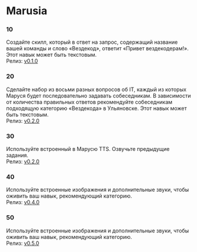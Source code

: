 # Marusia

### 10
Создайте скилл, который в ответ на запрос, содержащий название вашей команды и слово «Вездекод», ответит «Привет вездекодерам!». Этот навык может быть текстовым.  
Релиз: [v0.1.0](https://github.com/Not-cottage-cheese-but-cottage-cheese/Marusia/releases/tag/v0.1.0)  

### 20
Сделайте набор из восьми разных вопросов об IT, каждый из которых Маруся будет последовательно задавать собеседникам. В зависимости от количества правильных ответов рекомендуйте собеседникам подходящую категорию «Вездекода» в Ульяновске. Этот навык может быть текстовым.  
Релиз: [v0.2.0](https://github.com/Not-cottage-cheese-but-cottage-cheese/Marusia/releases/tag/v0.2.0)  

### 30
Используйте встроенный в Марусю TTS. Озвучьте предыдущие задания.  
Релиз: [v0.2.0](https://github.com/Not-cottage-cheese-but-cottage-cheese/Marusia/releases/tag/v0.2.0)  

### 40
Используйте встроенные изображения и дополнительные звуки, чтобы оживить ваш навык, рекомендующий категорию.  
Релиз: [v0.4.0](https://github.com/Not-cottage-cheese-but-cottage-cheese/Marusia/releases/tag/v0.4.0)  

### 50
Используйте встроенные изображения и дополнительные звуки, чтобы оживить ваш навык, рекомендующий категорию.  
Релиз: [v0.5.0](https://github.com/Not-cottage-cheese-but-cottage-cheese/Marusia/releases/tag/v0.5.0)  